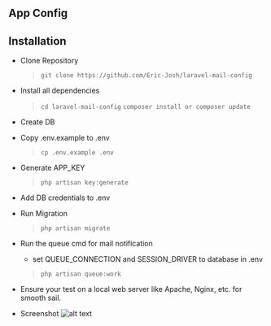 ## App Config 

## Installation

- Clone Repository
    > `git clone https://github.com/Eric-Josh/laravel-mail-config`
    
- Install all dependencies
    > `cd laravel-mail-config`
    > `composer install or composer update`

- Create DB
- Copy .env.example to .env
    > `cp .env.example .env`

- Generate APP_KEY
    > `php artisan key:generate`

- Add DB credentials to .env
- Run Migration
    > `php artisan migrate`

- Run the queue cmd for mail notification 
	- set QUEUE_CONNECTION and SESSION_DRIVER to database in .env
    > `php artisan queue:work` 

- Ensure your test on a local web server like Apache, Nginx, etc. for smooth sail.
- Screenshot
	![alt text](https://deguide.nubianproject.org/images/laravel-mail-config.png)
